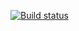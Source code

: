 [![Build status](https://ci.appveyor.com/api/projects/status/9skdtpklpg8b773s?svg=true)](https://ci.appveyor.com/project/CapZeleni/cardorder)